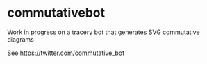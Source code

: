 # commutativebot
Work in progress on a tracery bot that generates SVG commutative diagrams

See https://twitter.com/commutative_bot
